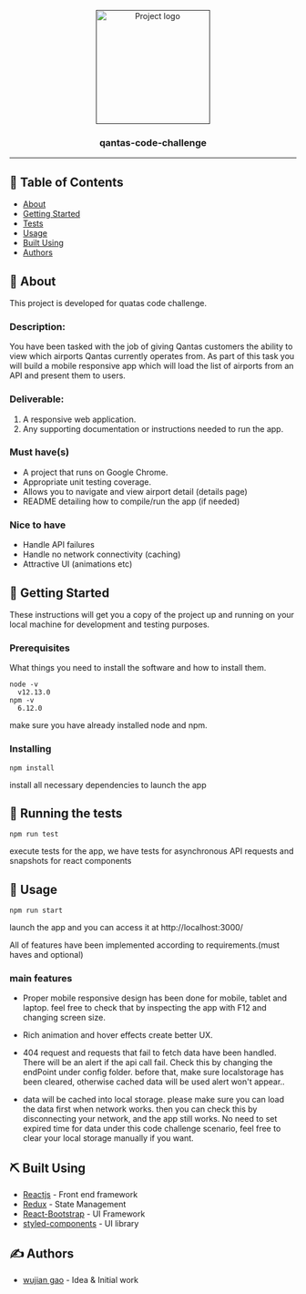 <p align="center">
  <a href="" rel="noopener">
 <img width=200px height=200px src="https://i.imgur.com/6wj0hh6.jpg" alt="Project logo"></a>
</p>

<h3 align="center">qantas-code-challenge</h3>

<div align="center">

</div>

---

## 📝 Table of Contents

-   [About](#about)
-   [Getting Started](#getting_started)
-   [Tests](#tests)
-   [Usage](#usage)
-   [Built Using](#built_using)
-   [Authors](#authors)

## 🧐 About <a name = "about"></a>

This project is developed for quatas code challenge.

### Description:

You have been tasked with the job of giving Qantas customers the ability to view which airports Qantas currently operates from. As part of this task you will build a mobile responsive app which will load the list of airports from an API and present them to users.

### Deliverable:

1. A responsive web application.
2. Any supporting documentation or instructions needed to run the app.

### Must have(s)

-   A project that runs on Google Chrome.
-   Appropriate unit testing coverage.
-   Allows you to navigate and view airport detail (details page)
-   README detailing how to compile/run the app (if needed)

### Nice to have

-   Handle API failures
-   Handle no network connectivity (caching)
-   Attractive UI (animations etc)

## 🏁 Getting Started <a name = "getting_started"></a>

These instructions will get you a copy of the project up and running on your local machine for development and testing purposes.

### Prerequisites

What things you need to install the software and how to install them.

```
node -v
  v12.13.0
npm -v
  6.12.0
```

make sure you have already installed node and npm.

### Installing

```
npm install
```

install all necessary dependencies to launch the app

## 🔧 Running the tests <a name = "tests"></a>

```
npm run test
```

execute tests for the app, we have tests for asynchronous API requests and snapshots for react components

## 🎈 Usage <a name="usage"></a>

```
npm run start
```

launch the app and you can access it at http://localhost:3000/

All of features have been implemented according to requirements.(must haves and optional)

### main features

-   Proper mobile responsive design has been done for mobile, tablet and laptop. feel free to check that by inspecting the app with F12 and changing screen size.
  
-   Rich animation and hover effects create better UX.

-   404 request and requests that fail to fetch data have been handled. There will be an alert if the api call fail. Check this by changing the endPoint under config folder. before that, make sure localstorage has been cleared, otherwise cached data will be used alert won't appear..

-   data will be cached into local storage. please make sure you can load the data first when network works. then you can check this by disconnecting your network, and the app still works. No need to set expired time for data under this code challenge scenario, feel free to clear your local storage manually if you want.

## ⛏️ Built Using <a name = "built_using"></a>

-   [Reactjs](https://reactjs.org/) - Front end framework
-   [Redux](https://redux.js.org/) - State Management
-   [React-Bootstrap](https://react-bootstrap.github.io/) - UI Framework
-   [styled-components](https://www.styled-components.com/) - UI library

## ✍️ Authors <a name = "authors"></a>

-   [wujian gao](https://github.com/gaowujian) - Idea & Initial work
